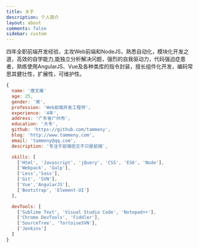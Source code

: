```yaml
---
title: 关于
description: 个人简介
layout: about
comments: false
sidebar: custom
---
```

四年全职前端开发经验，主攻Web前端和NodeJS，熟悉自动化，模块化开发之道，高效的自学能力,能独立分析解决问题，强烈的自我驱动力，代码强迫症患者，熟练使用AngularJS、Vue及各种类库的指令封装，擅长组件化开发，编码常思其健壮性，扩展性，可维护性。

```javascript
{
  name: '唐文雍'
  age: 25,
  gender: '男',
  profession: 'Web前端开发工程师',
  experience: '4年',
  address: '广东省广州市',
  education: '大专',
  github: 'https://github.com/tammeny',
  blog: 'http://www.tammeny.com',
  email: 'tammeny@qq.com',
  description: '专注于前端但又不只是前端',

  skills: [
    ['Html', 'Javascript', 'jQuery', 'CSS', 'ES6', 'Node'],
    ['Webpack', 'Gulp'],
    ['Less','Sass'],
    ['Git', 'SVN'],
    ['Vue','AngularJS'],
    ['Bootstrap', 'Element-UI']
  ],

  devTools: [
    ['Sublime Text', 'Visual Studio Code', 'Notepad++'],
    ['Chrome DevTools', 'Fiddler'],
    ['SourceTree', 'TortoiseSVN'],
    ['Jenkins']
  ]
}
```